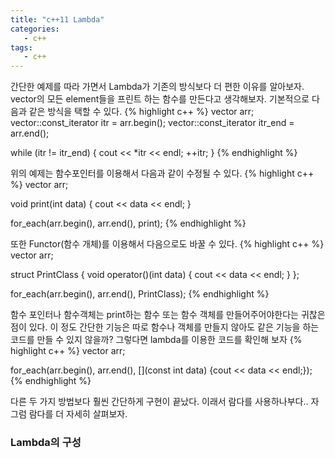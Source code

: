 ```yaml
---
title: "c++11 Lambda"
categories:
   - c++
tags:
   - c++
---
```


 간단한 예제를 따라 가면서 Lambda가 기존의 방식보다 더 편한 이유를 알아보자.
vector의 모든 element들을 프린트 하는 함수를 만든다고 생각해보자. 기본적으로 다음과 같은 방식을 택할 수 있다.
{% highlight c++ %}
vector<int> arr;
vector<int>::const_iterator itr = arr.begin();
vector<int>::const_iterator itr_end = arr.end();

while (itr != itr_end) {
	cout << *itr << endl;
	++itr;
}
{% endhighlight %}

 위의 예제는 함수포인터를 이용해서 다음과 같이 수정될 수 있다.
{% highlight c++ %}
vector<int> arr;

void print(int data) {
	cout << data << endl;
}

for_each(arr.begin(), arr.end(), print);
{% endhighlight %}

또한 Functor(함수 개체)를 이용해서 다음으로도 바꿀 수 있다.
{% highlight c++ %}
vector<int> arr;

struct PrintClass {
	void operator()(int data) { cout << data << endl; }
};

for_each(arr.begin(), arr.end(), PrintClass);
{% endhighlight %}

 함수 포인터나 함수객체는 print하는 함수 또는 함수 객체를 만들어주어야한다는 귀찮은 점이 있다. 이 정도 간단한 기능은 따로 함수나 객체를 만들지 않아도 같은 기능을 하는 코드를 만들 수 있지 않을까?
그렇다면 lambda를 이용한 코드를 확인해 보자
{% highlight c++ %}
vector<int> arr;

for_each(arr.begin(), arr.end(), [](const int data) {cout << data << endl;});
{% endhighlight %}

다른 두 가지 방법보다 훨씬 간단하게 구현이 끝났다. 이래서 람다를 사용하나부다..
자 그럼 람다를 더 자세히 살펴보자.

### Lambda의 구성
